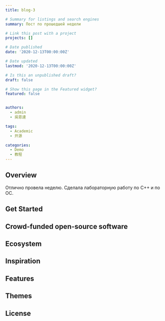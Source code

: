 ```yaml
---
title: blog-3

# Summary for listings and search engines
summary: Пост по прошедшей недели

# Link this post with a project
projects: []

# Date published
date: '2020-12-13T00:00:00Z'

# Date updated
lastmod: '2020-12-13T00:00:00Z'

# Is this an unpublished draft?
draft: false

# Show this page in the Featured widget?
featured: false


authors:
  - admin
  - 吳恩達

tags:
  - Academic
  - 开源

categories:
  - Demo
  - 教程
---
```


## Overview

Отлично провела неделю. Сделала лабораторную работу по С++ и по ОС.

## Get Started


## Crowd-funded open-source software



## Ecosystem


## Inspiration



## Features



## Themes



## License
